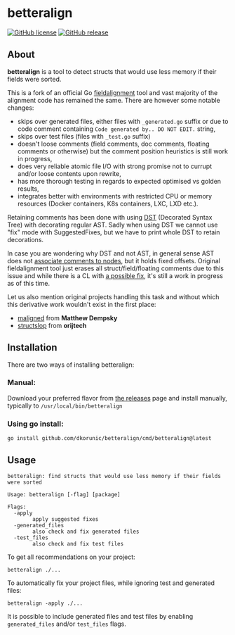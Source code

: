 # betteralign

[![GitHub license](https://img.shields.io/github/license/dkorunic/betteralign)](https://github.com/dkorunic/betteralign/blob/master/LICENSE)
[![GitHub release](https://img.shields.io/github/release/dkorunic/betteralign)](https://github.com/dkorunic/betteralign/releases/latest)

## About

**betteralign** is a tool to detect structs that would use less memory if their fields were sorted.

This is a fork of an official Go [fieldalignment](https://pkg.go.dev/golang.org/x/tools/go/analysis/passes/fieldalignment) tool and vast majority of the alignment code has remained the same. There are however some notable changes:

- skips over generated files, either files with `_generated.go` suffix or due to code comment containing `Code generated by.. DO NOT EDIT.` string,
- skips over test files (files with `_test.go` suffix)
- doesn't loose comments (field comments, doc comments, floating comments or otherwise) but the comment position heuristics is still work in progress,
- does very reliable atomic file I/O with strong promise not to currupt and/or loose contents upon rewrite,
- has more thorough testing in regards to expected optimised vs golden results,
- integrates better with environments with restricted CPU or memory resources (Docker containers, K8s containers, LXC, LXD etc.).

Retaining comments has been done with using [DST](https://github.com/dave/dst) (Decorated Syntax Tree) with decorating regular AST. Sadly when using DST we cannot use "fix" mode with SuggestedFixes, but we have to print whole DST to retain decorations.

In case you are wondering why DST and not AST, in general sense AST does not [associate comments to nodes](https://github.com/golang/go/issues/20744), but it holds fixed offsets. Original fieldalignment tool just erases all struct/field/floating comments due to this issue and while there is a CL with [a possible fix](https://go-review.googlesource.com/c/go/+/429639), it's still a work in progress as of this time.

Let us also mention original projects handling this task and without which this derivative work wouldn't exist in the first place:

- [maligned](https://github.com/mdempsky/maligned) from **Matthew Dempsky**
- [structslop](https://github.com/orijtech/structslop) from **orijtech**

## Installation

There are two ways of installing betteralign:

### Manual:

Download your preferred flavor from [the releases](https://github.com/dkorunic/betteralign/releases) page and install manually, typically to `/usr/local/bin/betteralign`

### Using go install:

```shell
go install github.com/dkorunic/betteralign/cmd/betteralign@latest
```

## Usage

```shell
betteralign: find structs that would use less memory if their fields were sorted

Usage: betteralign [-flag] [package]

Flags:
  -apply
    	apply suggested fixes
  -generated_files
    	also check and fix generated files
  -test_files
    	also check and fix test files
```

To get all recommendations on your project:

```shell
betteralign ./...
```

To automatically fix your project files, while ignoring test and generated files:

```shell
betteralign -apply ./...
```

It is possible to include generated files and test files by enabling `generated_files` and/or `test_files` flags.
